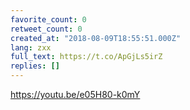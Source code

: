 ```yaml
---
favorite_count: 0
retweet_count: 0
created_at: "2018-08-09T18:55:51.000Z"
lang: zxx
full_text: https://t.co/ApGjLs5irZ
replies: []
---
```


<https://youtu.be/e05H80-k0mY>

